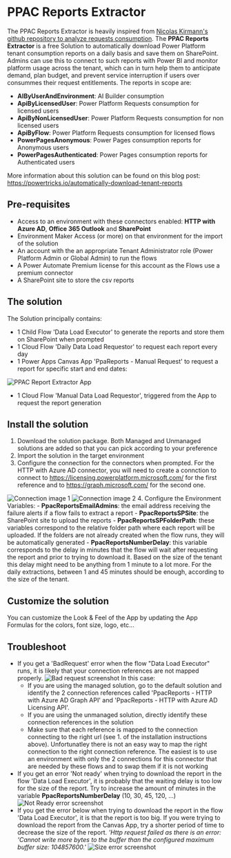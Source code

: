 # PPAC Reports Extractor
The PPAC Reports Extractor is heavily inspired from [Nicolas Kirmann's github repository to analyze requests consumption](https://github.com/Nicokirr/PPRequestAnalyzer).
The **PPAC Reports Extractor** is a free Solution to automatically download Power Platform tenant consumption reports on a daily basis and save them on SharePoint. Admins can use this to connect to such reports with Power BI and monitor platform usage across the tenant, which can in turn help them to anticipate demand, plan budget, and prevent service interruption if users over consummes their request entitlements. The reports in scope are:
- **AIByUserAndEnvironment**: AI Builder consumption
- **ApiByLicensedUser**: Power Platform Requests consumption for licensed users
- **ApiByNonLicensedUser**: Power Platform Requests consumption for non licensed users
- **ApiByFlow**: Power Platform Requests consumption for licensed flows
- **PowerPagesAnonymous**: Power Pages consumption reports for Anonymous users
- **PowerPagesAuthenticated**: Power Pages consumption reports for Authenticated users

More information about this solution can be found on this blog post: https://powertricks.io/automatically-download-tenant-reports 

## Pre-requisites
- Access to an environment with these connectors enabled: **HTTP with Azure AD**, **Office 365 Outlook** and **SharePoint**
- Environment Maker Access (or more) on that environment for the import of the solution
- An account with the an appropriate Tenant Administrator role (Power Platform Admin or Global Admin) to run the flows
- A Power Automate Premium license for this account as the Flows use a premium connector
- A SharePoint site to store the csv reports

## The solution
The Solution principally contains:
- 1 Child Flow 'Data Load Executor' to generate the reports and store them on SharePoint when prompted
- 1 Cloud Flow 'Daily Data Load Requestor' to request each report every day
- 1 Power Apps Canvas App 'PpaReports - Manual Request' to request a report for specific start and end dates:  

![PPAC Report Extractor App](https://github.com/ValentinMaz/Power-Platform-Samples/blob/b9981210dc43f19661737f318984371a9969eea6/PPAC%20Reports%20Extractor/Screenshots/PPAC%20Reports%20Extractor%20-%20App.png)
- 1 Cloud Flow 'Manual Data Load Requestor', triggered from the App to request the report generation

## Install the solution
1. Download the solution package. Both Managed and Unmanaged solutions are added so that you can pick according to your preference
2. Import the solution in the target environment
3. Configure the connection for the connectors when prompted. For the HTTP with Azure AD connector, you will need to create a connction to connect to https://licensing.powerplatform.microsoft.com/ for the first reference and to https://graph.microsoft.com/ for the second one.  

![Connection image 1](https://github.com/ValentinMaz/Power-Platform-Samples/blob/e60325a5d5918918f2960d131973d9d1fad12bc8/PPAC%20Reports%20Extractor/Screenshots/PPAC%20Reports%20Extractor%20-%20Connections%202.png)
![Connection image 2](https://github.com/ValentinMaz/Power-Platform-Samples/blob/e60325a5d5918918f2960d131973d9d1fad12bc8/PPAC%20Reports%20Extractor/Screenshots/PPAC%20Reports%20Extractor%20-%20Connections%203.png)
4. Configure the Environment Variables:
    - **PpacReportsEmailAdmins**: the email address receiving the failure alerts if a flow fails to extract a report
    - **PpacReportsSPSite**: the SharePoint site to upload the reports
    - **PpacReportsSPFolderPath<reportType>**: these variables correspond to the relative folder path where each report will be uploaded. If the folders are not already created when the flow runs, they will be automatically generated
    - **PpacReportsNumberDelay**: this variable corresponds to the delay in minutes that the flow will wait after requesting the report and prior to trying to download it. Based on the size of the tenant this delay might need to be anything from 1 minute to a lot more. For the daily extractions, between 1 and 45 minutes should be enough, according to the size of the tenant.

## Customize the solution
You can customize the Look & Feel of the App by updating the App Formulas for the colors, font size, logo, etc...

## Troubleshoot
- If you get a 'BadRequest' error when the flow "Data Load Executor" runs, it is likely that your connection references are not mapped properly.
![Bad request screenshot](https://github.com/ValentinMaz/Power-Platform-Samples/blob/e60325a5d5918918f2960d131973d9d1fad12bc8/PPAC%20Reports%20Extractor/Screenshots/PPAC%20Reports%20Extractor%20-%20Bad%20Request.png)
In this case:
    - If you are using the managed solution, go to the default solution and identify the 2 connection references called 'PpacReports - HTTP with Azure AD Graph API' and 'PpacReports - HTTP with Azure AD Licensing API'.
    - If you are using the unmanaged solution, directly identify these connection references in the solution
    - Make sure that each reference is mapped to the connection connecting to the right url (see 1. of the installation instructions above). Unfortunatley there is not an easy way to map the right connection to the right connection reference. The easiest is to use an environment with only the 2 connections for this connector that are needed by these flows and to swap them if it is not working
- If you get an error 'Not ready' when trying to download the report in the flow 'Data Load Executor', it is probably that the waiting delay is too low for the size of the report. Try to increase the amount of minutes in the variable **PpacReportsNumberDelay** (10, 30, 45, 120, ...)
![Not Ready error screenshot](https://github.com/ValentinMaz/Power-Platform-Samples/blob/e60325a5d5918918f2960d131973d9d1fad12bc8/PPAC%20Reports%20Extractor/Screenshots/PPAC%20Reports%20Extractor%20-%20Error%20NotReady.png)
- If you get the error below when trying to download the report in the flow 'Data Load Executor', it is that the report is too big. If you were trying to download the report from the Canvas App, try a shorter period of time to decrease the size of the report.
*'Http request failed as there is an error: 'Cannot write more bytes to the buffer than the configured maximum buffer size: 104857600.'*
![Size error screenshot](https://github.com/ValentinMaz/Power-Platform-Samples/blob/eab6a865ab8f02943fbd2b55596b9dfebf73c048/PPAC%20Reports%20Extractor/Screenshots/PPAC%20Reports%20Extractor%20-%20Error%20Size.png)
